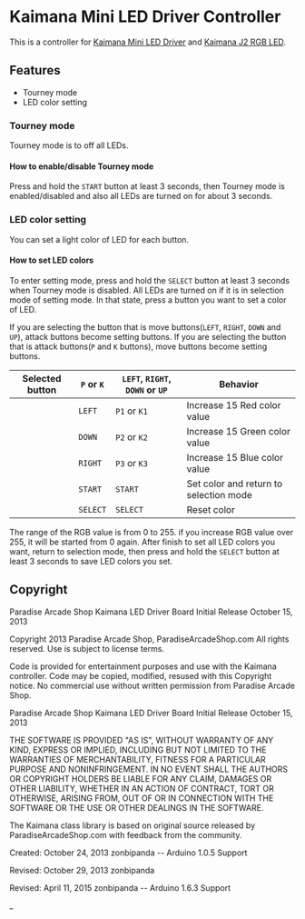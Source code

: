# Kaimana Mini LED Driver Controller

This is a controller for [Kaimana Mini LED Driver](https://paradisearcadeshop.com/products/paradise-kaimana-mini-led-driver-pcb) and [Kaimana J2 RGB LED](https://paradisearcadeshop.com/products/paradise-kaimana-j2-rgb-led).

## Features

- Tourney mode
- LED color setting

### Tourney mode

Tourney mode is to off all LEDs.

#### How to enable/disable Tourney mode

Press and hold the `START` button at least 3 seconds, then Tourney mode is enabled/disabled and also all LEDs are turned on for about 3 seconds.

### LED color setting

You can set a light color of LED for each button.

#### How to set LED colors

To enter setting mode, press and hold the `SELECT` button at least 3 seconds when Tourney mode is disabled.
All LEDs are turned on if it is in selection mode of setting mode.
In that state, press a button you want to set a color of LED.

If you are selecting the button that is move buttons(`LEFT`, `RIGHT`, `DOWN` and `UP`), attack buttons become setting buttons.
If you are selecting the button that is attack buttons(`P` and `K` buttons), move buttons become setting buttons.

Selected button | `P` or `K` | `LEFT`, `RIGHT`, `DOWN` or `UP` | Behavior
---- | ---- | ---- | ----
　 | `LEFT` | `P1` or `K1` | Increase 15 Red color value
　 | `DOWN` | `P2` or `K2` | Increase 15 Green color value
　 | `RIGHT` | `P3` or `K3` | Increase 15 Blue color value
　 | `START` | `START` | Set color and return to selection mode
　 | `SELECT` | `SELECT` | Reset color

The range of the RGB value is from 0 to 255. if you increase RGB value over 255, it will be started from 0 again.
After finish to set all LED colors you want, return to selection mode, then press and hold the `SELECT` button at least 3 seconds to save LED colors you set.

## Copyright

Paradise Arcade Shop Kaimana LED Driver Board
Initial Release October 15, 2013


Copyright 2013 Paradise Arcade Shop, ParadiseArcadeShop.com
All rights reserved.  Use is subject to license terms.

Code is provided for entertainment purposes and use with the Kaimana controller.
Code may be copied, modified, resused with this Copyright notice.
No commercial use without written permission from Paradise Arcade Shop.

Paradise Arcade Shop Kaimana LED Driver Board
Initial Release October 15, 2013

THE SOFTWARE IS PROVIDED "AS IS", WITHOUT WARRANTY OF ANY KIND, EXPRESS OR
IMPLIED, INCLUDING BUT NOT LIMITED TO THE WARRANTIES OF MERCHANTABILITY,
FITNESS FOR A PARTICULAR PURPOSE AND NONINFRINGEMENT. IN NO EVENT SHALL THE
AUTHORS OR COPYRIGHT HOLDERS BE LIABLE FOR ANY CLAIM, DAMAGES OR OTHER
LIABILITY, WHETHER IN AN ACTION OF CONTRACT, TORT OR OTHERWISE, ARISING FROM,
OUT OF OR IN CONNECTION WITH THE SOFTWARE OR THE USE OR OTHER DEALINGS IN
THE SOFTWARE.



The Kaimana class library is based on original source released by ParadiseArcadeShop.com
with feedback from the community.

Created:  October 24, 2013    zonbipanda  -- Arduino 1.0.5 Support

Revised:  October 29, 2013    zonbipanda

Revised:  April   11, 2015    zonbipanda  -- Arduino 1.6.3 Support

_